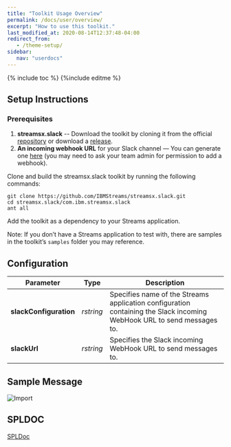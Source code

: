 ```yaml
---
title: "Toolkit Usage Overview"
permalink: /docs/user/overview/
excerpt: "How to use this toolkit."
last_modified_at: 2020-08-14T12:37:48-04:00
redirect_from:
   - /theme-setup/
sidebar:
   nav: "userdocs"
---
```

{% include toc %}
{%include editme %}


## Setup Instructions

### Prerequisites

1.  **streamsx.slack** -- Download the toolkit by cloning it from the official [repository](https://github.com/IBMStreams/streamsx.slack) or download a [release](https://github.com/IBMStreams/streamsx.slack/releases).
1.  **An incoming webhook URL** for your Slack channel — You can generate one [here](https://slack.com/apps/A0F7XDUAZ-incoming-webhooks) (you may need to ask your team admin for permission to add a webhook).


Clone and build the streamsx.slack toolkit by running the following commands:

```
git clone https://github.com/IBMStreams/streamsx.slack.git
cd streamsx.slack/com.ibm.streamsx.slack
ant all
```

Add the toolkit as a dependency to your Streams application.


Note: If you don’t have a Streams application to test with, there are samples in the toolkit’s `samples` folder you may reference.


## Configuration

 Parameter               | Type            | Description
---------------------   |--------------- |---------------- 
 **slackConfiguration**  | _rstring_       | Specifies name of the Streams application configuration containing the Slack incoming WebHook URL to send messages to. 
 **slackUrl**            | _rstring_       | Specifies the Slack incoming WebHook URL to send messages to. 

## Sample Message

![Import](/streamsx.slack/doc/images/slack-message.png)

## SPLDOC

[SPLDoc](https://ibmstreams.github.io/streamsx.slack/doc/spldoc/html/index.html)


